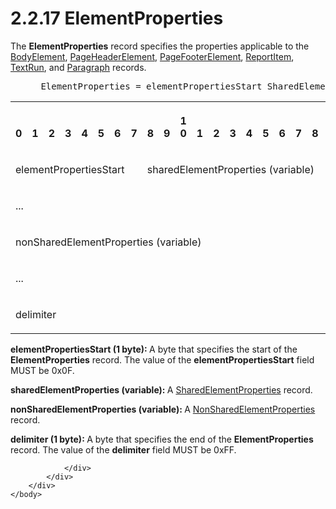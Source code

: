 <html dir="LTR" xmlns:mshelp="http://msdn.microsoft.com/mshelp" xmlns:ddue="http://ddue.schemas.microsoft.com/authoring/2003/5" xmlns:xlink="http://www.w3.org/1999/xlink" xmlns:tool="http://www.microsoft.com/tooltip">
    <head>
        <meta http-equiv="Content-Type" content="text/html; CHARSET=utf-8"></meta>
        <meta name="save" content="history"></meta>
        <title>2.2.17 ElementProperties</title>
        <xml>
            <mshelp:toctitle title="2.2.17 ElementProperties"></mshelp:toctitle>
            <mshelp:rltitle title="[MS-RPL]: ElementProperties"></mshelp:rltitle>
            <mshelp:keyword index="A" term="d7f6cef2-01c6-4562-a4a0-5f205d79963e"></mshelp:keyword>
            <mshelp:attr name="DCSext.ContentType" value="open specification"></mshelp:attr>
            <mshelp:attr name="AssetID" value="d7f6cef2-01c6-4562-a4a0-5f205d79963e"></mshelp:attr>
            <mshelp:attr name="TopicType" value="kbRef"></mshelp:attr>
            <mshelp:attr name="DCSext.Title" value="[MS-RPL]: ElementProperties" />
        </xml>
    </head>
    <body>
        <div id="header">
            <h1 class="heading">2.2.17 ElementProperties</h1>
        </div>
        <div id="mainSection">
            <div id="mainBody">
                <div id="allHistory" class="saveHistory"></div>
                <div id="sectionSection0" class="section" name="collapseableSection">
                    

<p>The <b>ElementProperties</b> record specifies the properties
applicable to the <a href="fd0b6a17-7759-4674-aa84-bec51908f314.htm">BodyElement</a>,
<a href="42322dd8-21a8-4c45-9567-393dfa424736.htm">PageHeaderElement</a>, <a href="c6b17d7f-d30f-475d-9839-ff97d9d7d69a.htm">PageFooterElement</a>, <a href="422387f7-880f-4d86-9e88-2a5d2e8f191e.htm">ReportItem</a>, <a href="d27cece2-1118-4553-9c3d-2b46180055ec.htm">TextRun</a>, and <a href="3024abc3-23db-494b-a63a-6bd565e4500b.htm">Paragraph</a>
records.           </p>

<dl>
<dd>
<div><pre> ElementProperties = elementPropertiesStart SharedElementProperties [NonSharedElementProperties] delimiter
</pre></div>
</dd></dl>

<table>
 <tr>
  <th><p><br>0</p></th>
  <th><p><br>1</p></th>
  <th><p><br>2</p></th>
  <th><p><br>3</p></th>
  <th><p><br>4</p></th>
  <th><p><br>5</p></th>
  <th><p><br>6</p></th>
  <th><p><br>7</p></th>
  <th><p><br>8</p></th>
  <th><p><br>9</p></th>
  <th><p>1<br>0</p></th>
  <th><p><br>1</p></th>
  <th><p><br>2</p></th>
  <th><p><br>3</p></th>
  <th><p><br>4</p></th>
  <th><p><br>5</p></th>
  <th><p><br>6</p></th>
  <th><p><br>7</p></th>
  <th><p><br>8</p></th>
  <th><p><br>9</p></th>
  <th><p>2<br>0</p></th>
  <th><p><br>1</p></th>
  <th><p><br>2</p></th>
  <th><p><br>3</p></th>
  <th><p><br>4</p></th>
  <th><p><br>5</p></th>
  <th><p><br>6</p></th>
  <th><p><br>7</p></th>
  <th><p><br>8</p></th>
  <th><p><br>9</p></th>
  <th><p>3<br>0</p></th>
  <th><p><br>1</p></th>
 </tr>
 <tr>
  <td colspan="8">
  <p>elementPropertiesStart</p>
  </td>
  <td colspan="24">
  <p>sharedElementProperties
  (variable)</p>
  </td>
 </tr>
 <tr>
  <td colspan="32">
  <p>...</p>
  </td>
 </tr>
 <tr>
  <td colspan="32">
  <p>nonSharedElementProperties
  (variable)</p>
  </td>
 </tr>
 <tr>
  <td colspan="32">
  <p>...</p>
  </td>
 </tr>
 <tr>
  <td colspan="8">
  <p>delimiter</p>
  </td>
  
 </tr>
</table>

<p><b>elementPropertiesStart (1 byte): </b>A byte that
specifies the start of the <b>ElementProperties</b> record. The value of the <b>elementPropertiesStart</b>
field MUST be 0x0F.</p>

<p><b>sharedElementProperties (variable): </b>A <a href="9496b6e7-b12b-4fbe-ad27-2cc5e9d61fcd.htm">SharedElementProperties</a>
record.</p>

<p><b>nonSharedElementProperties (variable): </b>A <a href="1b1b7882-84bb-47d4-a3d2-b020b8d23d7a.htm">NonSharedElementProperties</a>
record.</p>

<p><b>delimiter (1 byte): </b>A byte that specifies the
end of the <b>ElementProperties</b> record. The value of the <b>delimiter</b>
field MUST be 0xFF.</p>


                </div>
            </div>
        </div>
    </body>
</html>